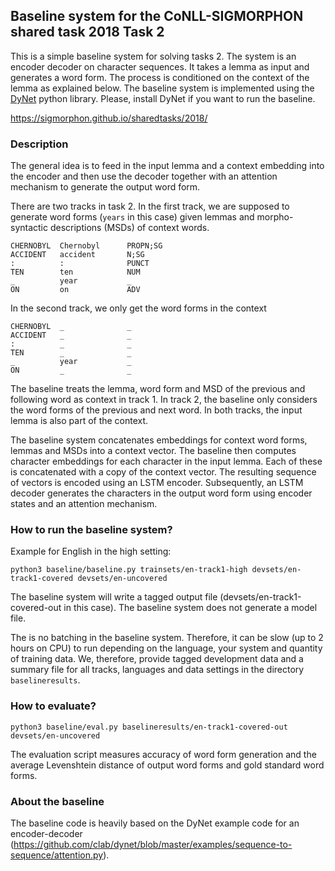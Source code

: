## Baseline system for the CoNLL-SIGMORPHON shared task 2018 Task 2

This is a simple baseline system for solving tasks 2. The system is an
encoder decoder on character sequences. It takes a lemma as input and
generates a word form. The process is conditioned on the context of
the lemma as explained below. The baseline system is implemented using
the [DyNet](http://dynet.readthedocs.io/en/latest/python_ref.html)
python library. Please, install DyNet if you want to run the baseline.

https://sigmorphon.github.io/sharedtasks/2018/

### Description

The general idea is to feed in the input lemma and a context embedding
into the encoder and then use the decoder together with an attention
mechanism to generate the output word form.

There are two tracks in task 2. In the first track, we are supposed to
generate word forms (`years` in this case) given lemmas and
morpho-syntactic descriptions (MSDs) of context words.

```
CHERNOBYL  Chernobyl      PROPN;SG
ACCIDENT   accident       N;SG
:          :              PUNCT
TEN        ten            NUM
_          year           _
ON         on             ADV
```

In the second track, we only get the word forms in the context

```
CHERNOBYL  _              _
ACCIDENT   _              _
:          _              _
TEN        _              _
_          year           _
ON         _              _
```

The baseline treats the lemma, word form and MSD of the previous
and following word as context in track 1. In track 2, the baseline only
considers the word forms of the previous and next word. In both tracks,
the input lemma is also part of the context.

The baseline system concatenates embeddings for context word forms,
lemmas and MSDs into a context vector. The baseline then
computes character embeddings for each character in the input
lemma. Each of these is concatenated with a copy of the context
vector. The resulting sequence of vectors is encoded using an LSTM
encoder. Subsequently, an LSTM decoder generates the characters in the
output word form using encoder states and an attention mechanism.

### How to run the baseline system?

  Example for English in the high setting:

  ```
  python3 baseline/baseline.py trainsets/en-track1-high devsets/en-track1-covered devsets/en-uncovered
  ```

  The baseline system will write a tagged output file
  (devsets/en-track1-covered-out in this case). The baseline system
  does not generate a model file.

  The is no batching in the baseline system. Therefore, it can be slow
  (up to 2 hours on CPU) to run depending on the language, your system
  and quantity of training data. We, therefore, provide tagged
  development data and a summary file for all tracks, languages and
  data settings in the directory `baselineresults`.

### How to evaluate?
  ```
  python3 baseline/eval.py baselineresults/en-track1-covered-out devsets/en-uncovered
  ```

  The evaluation script measures accuracy of word form generation and
  the average Levenshtein distance of output word forms and gold
  standard word forms.

### About the baseline

  The baseline code is heavily based on the DyNet example code for an
  encoder-decoder
  (https://github.com/clab/dynet/blob/master/examples/sequence-to-sequence/attention.py).

